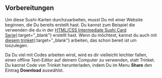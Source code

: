 ## Vorbereitungen

Um diese Sushi-Karten durchzuarbeiten, musst Du mit einer Website beginnen, die Du bereits erstellt hast. Du kannst zum Beispiel die verwenden die du in der [HTML/CSS Intermediate Sushi Card Serie](https://projects.raspberrypi.org/en/projects/cd-intermediate-html-css-sushi){:target="_blank"} erstellt hast. Wenn du möchtest, kannst du auch mit [diesem trinket](http://dojo.soy/html3-website-start){:target="_blank"} arbeiten, das schon bereit ist um loszulegen.

Da Du viel mit Codes arbeiten wirst, wird es dir vielleicht leichter fallen, einen offline Text-Editor auf deinem Computer zu verwenden, statt Trinket. Du kannst Code von Trinket herunterladen, indem Du im Menu **Share** den Eintrag **Download** auswählst.